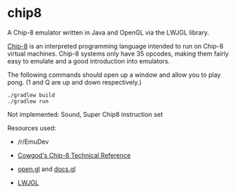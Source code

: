 # chip8
A Chip-8 emulator written in Java and OpenGL via the LWJGL library.

[Chip-8](https://en.wikipedia.org/wiki/CHIP-8) is an interpreted programming language intended to run on Chip-8 virtual machines. 
Chip-8 systems only have 35 opcodes, making them fairly easy to emulate and a good introduction into emulators. 

The following commands should open up a window and allow you to play pong. (1 and Q are up and down respectively.)
```
./gradlew build
./gradlew run
```

Not implemented: Sound, Super Chip8 instruction set

Resources used:
+ /r/EmuDev
- [Cowgod's Chip-8 Technical Reference](http://devernay.free.fr/hacks/chip8/C8TECH10.HTM)
+ [open.gl](open.gl) and [docs.gl](docs.gl)
- [LWJGL](https://www.lwjgl.org/)
